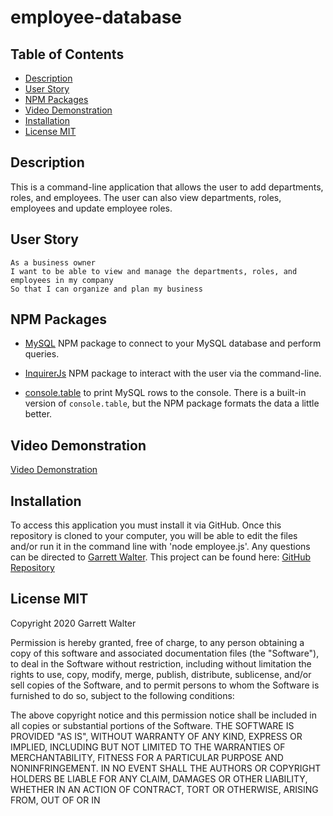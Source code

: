 # employee-database

## Table of Contents

- [Description](#description)
- [User Story](#user-story)
- [NPM Packages](#npm-packages)
- [Video Demonstration](#video-demonstration)
- [Installation](#installation)
- [License MIT](#licensemit)

## Description

This is a command-line application that allows the user to add departments, roles, and employees. The user can also view departments, roles, employees and update employee roles.


## User Story
```
As a business owner
I want to be able to view and manage the departments, roles, and employees in my company
So that I can organize and plan my business
```

## NPM Packages

* [MySQL](https://www.npmjs.com/package/mysql) NPM package to connect to your MySQL database and perform queries.

* [InquirerJs](https://www.npmjs.com/package/inquirer/v/0.2.3) NPM package to interact with the user via the command-line.

* [console.table](https://www.npmjs.com/package/console.table) to print MySQL rows to the console. There is a built-in version of `console.table`, but the NPM package formats the data a little better.

## Video Demonstration

[Video Demonstration](https://drive.google.com/drive/folders/1MF6ddrnAPVcvh42ReWKPnkOnZN_6I9ic?usp=sharing)

## Installation

To access this application you must install it via GitHub. Once this repository is cloned to your computer, you will be able to edit the files and/or run it in the command line with 'node employee.js'. Any questions can be directed to [Garrett Walter](mailto:gtwalter150@gmail.com). This project can be found here: [GitHub Repository](https://github.com/garrettwalter/employee-database)

## License MIT

Copyright 2020 Garrett Walter

Permission is hereby granted, free of charge, to any person obtaining a copy of this software and associated documentation files 
(the "Software"), to deal in the Software without restriction, including without limitation the rights to use, copy, modify, merge, 
publish, distribute, sublicense, and/or sell copies of the Software, and to permit persons to whom the Software is furnished to do so, 
subject to the following conditions:
        
The above copyright notice and this permission notice shall be included in all copies or substantial portions of the Software.
THE SOFTWARE IS PROVIDED "AS IS", WITHOUT WARRANTY OF ANY KIND, EXPRESS OR IMPLIED, INCLUDING BUT NOT LIMITED TO THE WARRANTIES
OF MERCHANTABILITY, FITNESS FOR A PARTICULAR PURPOSE AND NONINFRINGEMENT. IN NO EVENT SHALL THE AUTHORS OR COPYRIGHT HOLDERS BE 
LIABLE FOR ANY CLAIM, DAMAGES OR OTHER LIABILITY, WHETHER IN AN ACTION OF CONTRACT, TORT OR OTHERWISE, ARISING FROM, OUT OF OR IN 